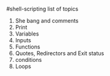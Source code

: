 #shell-scripting
list of topics
1. She bang and comments
2. Print
3. Variables
4. Inputs
5. Functions
6. Quotes, Redirectors and Exit status
7. conditions
8. Loops
   



